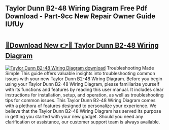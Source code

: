 ## Taylor Dunn B2-48 Wiring Diagram Free Pdf Download - Part-9cc New Repair Owner Guide IUfUy

# <h2><a href="http://dfqshnv.blite.top/?on=Taylor+Dunn+B2-48+Wiring+Diagram">🔗Download New 👉🔴 Taylor Dunn B2-48 Wiring Diagram</a></h2>

[![Taylor Dunn B2-48 Wiring Diagram download](https://i.imgur.com/lujVjoI.png)](http://dfqshnv.blite.top/?on=Taylor+Dunn+B2-48+Wiring+Diagram)
Troubleshooting Made Simple This guide offers valuable insights into troubleshooting common issues with your new Taylor Dunn B2-48 Wiring Diagram. Before you begin using your Taylor Dunn B2-48 Wiring Diagram, please familiarize yourself with its functions and features by reading this user manual. It includes clear instructions for installation, setup, and operation, as well as troubleshooting tips for common issues. This Taylor Dunn B2-48 Wiring Diagram comes with a plethora of features designed to personalize your experience. We believe that the Taylor Dunn B2-48 Wiring Diagram has served its purpose in getting you started with your new gadget. Should you need any clarification or assistance, our customer support team is always available.
